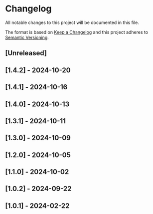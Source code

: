 # Changelog

All notable changes to this project will be documented in this file.

The format is based on [Keep a Changelog](http://keepachangelog.com/en/1.0.0/)
and this project adheres to [Semantic Versioning](http://semver.org/spec/v2.0.0.html).

## [Unreleased]

## [1.4.2] - 2024-10-20

## [1.4.1] - 2024-10-16

## [1.4.0] - 2024-10-13

## [1.3.1] - 2024-10-11

## [1.3.0] - 2024-10-09

## [1.2.0] - 2024-10-05

## [1.1.0] - 2024-10-02

## [1.0.2] - 2024-09-22

## [1.0.1] - 2024-02-22
